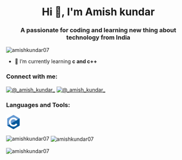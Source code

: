 <h1 align="center">Hi 👋, I'm Amish kundar</h1>
<h3 align="center">A passionate for coding and learning new thing about technology from India</h3>

<p align="left"> <img src="https://komarev.com/ghpvc/?username=amishkundar07&label=Profile%20views&color=0e75b6&style=flat" alt="amishkundar07" /> </p>

- 🌱 I’m currently learning **c and c++**

<h3 align="left">Connect with me:</h3>
<p align="left">
<a href="https://www.instagram.com/_amish_kundar_/?igshid=OGQ5ZDc2ODk2ZA%3D%3D" target="blank"><img align="center" src="https://raw.githubusercontent.com/rahuldkjain/github-profile-readme-generator/master/src/images/icons/Social/instagram.svg" alt="@_amish_kundar_" height="30" width="40" /></a>
<a href="https://in.linkedin.com/in/amish-kundar-211624291" target="blank"><img align="center" src="https://raw.githubusercontent.com/rahuldkjain/github-profile-readme-generator/master/src/images/icons/Social/instagram.svg" alt="@_amish_kundar_" height="30" width="40" /></a>
  
</p>

<h3 align="left">Languages and Tools:</h3>
<p align="left"> <a href="https://www.cprogramming.com/" target="_blank" rel="noreferrer"> <img src="https://raw.githubusercontent.com/devicons/devicon/master/icons/c/c-original.svg" alt="c" width="40" height="40"/> </a> </p>

<p><img align="left" src="https://github-readme-stats.vercel.app/api/top-langs?username=amishkundar07&show_icons=true&locale=en&layout=compact" alt="amishkundar07" /></p>

<p>&nbsp;<img align="center" src="https://github-readme-stats.vercel.app/api?username=amishkundar07&show_icons=true&locale=en" alt="amishkundar07" /></p>

<p><img align="center" src="https://github-readme-streak-stats.herokuapp.com/?user=amishkundar07&" alt="amishkundar07" /></p>

